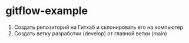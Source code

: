 # gitflow-example

1. Создать репозиторий на Гитхаб и склонировать его на компьютер
2. Создать ветку разработки (develop) от главной ветки (main)